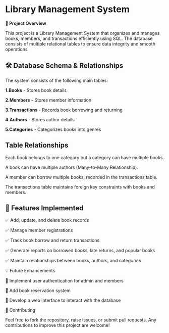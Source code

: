 # Library Management System

**📌 Project Overview**

This project is a Library Management System that organizes and manages books, members, and transactions efficiently using SQL. The database consists of multiple relational tables to ensure data integrity and smooth operations

## 🛠️ Database Schema & Relationships 

The system consists of the following main tables:

**1.Books** - Stores book details

**2.Members** - Stores member information

**3.Transactions** - Records book borrowing and returning

**4.Authors** - Stores author details

**5.Categories** - Categorizes books into genres

## Table Relationships

Each book belongs to one category but a category can have multiple books.

A book can have multiple authors (Many-to-Many Relationship).

A member can borrow multiple books, recorded in the transactions table.

The transactions table maintains foreign key constraints with books and members.


## 🚀 Features Implemented

✅ Add, update, and delete book records

✅ Manage member registrations

✅ Track book borrow and return transactions

✅ Generate reports on borrowed books, late returns, and popular books

✅ Maintain relationships between books, authors, and categories

💡 Future Enhancements

🔹 Implement user authentication for admin and members

🔹 Add book reservation system

🔹 Develop a web interface to interact with the database

🤝 Contributing

Feel free to fork the repository, raise issues, or submit pull requests. Any contributions to improve this project are welcome!
